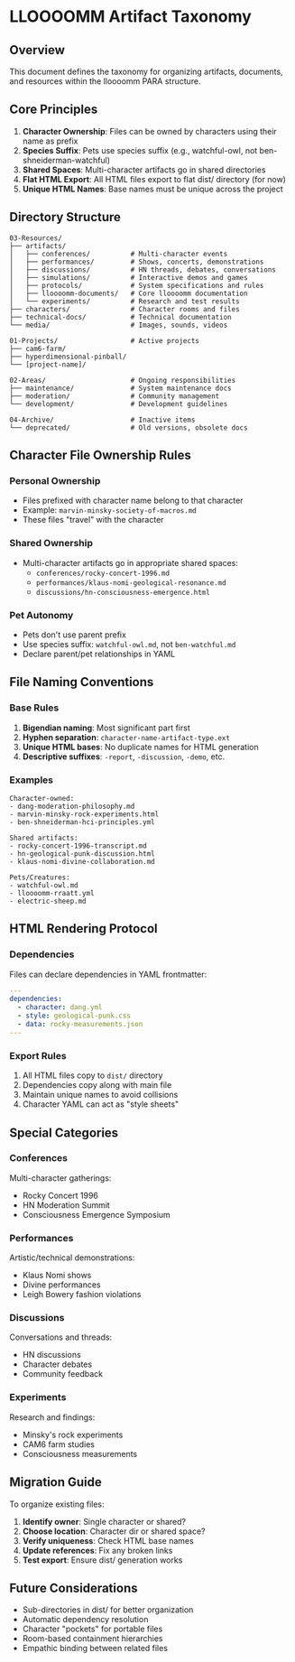 # LLOOOOMM Artifact Taxonomy

## Overview

This document defines the taxonomy for organizing artifacts, documents, and resources within the lloooomm PARA structure.

## Core Principles

1. **Character Ownership**: Files can be owned by characters using their name as prefix
2. **Species Suffix**: Pets use species suffix (e.g., watchful-owl, not ben-shneiderman-watchful)
3. **Shared Spaces**: Multi-character artifacts go in shared directories
4. **Flat HTML Export**: All HTML files export to flat dist/ directory (for now)
5. **Unique HTML Names**: Base names must be unique across the project

## Directory Structure

```
03-Resources/
├── artifacts/
│   ├── conferences/          # Multi-character events
│   ├── performances/         # Shows, concerts, demonstrations
│   ├── discussions/          # HN threads, debates, conversations
│   ├── simulations/          # Interactive demos and games
│   ├── protocols/            # System specifications and rules
│   ├── lloooomm-documents/   # Core lloooomm documentation
│   └── experiments/          # Research and test results
├── characters/               # Character rooms and files
├── technical-docs/           # Technical documentation
└── media/                    # Images, sounds, videos

01-Projects/                  # Active projects
├── cam6-farm/
├── hyperdimensional-pinball/
└── [project-name]/

02-Areas/                     # Ongoing responsibilities
├── maintenance/              # System maintenance docs
├── moderation/               # Community management
└── development/              # Development guidelines

04-Archive/                   # Inactive items
└── deprecated/               # Old versions, obsolete docs
```

## Character File Ownership Rules

### Personal Ownership
- Files prefixed with character name belong to that character
- Example: `marvin-minsky-society-of-macros.md`
- These files "travel" with the character

### Shared Ownership
- Multi-character artifacts go in appropriate shared spaces:
  - `conferences/rocky-concert-1996.md`
  - `performances/klaus-nomi-geological-resonance.md`
  - `discussions/hn-consciousness-emergence.html`

### Pet Autonomy
- Pets don't use parent prefix
- Use species suffix: `watchful-owl.md`, not `ben-watchful.md`
- Declare parent/pet relationships in YAML

## File Naming Conventions

### Base Rules
1. **Bigendian naming**: Most significant part first
2. **Hyphen separation**: `character-name-artifact-type.ext`
3. **Unique HTML bases**: No duplicate names for HTML generation
4. **Descriptive suffixes**: `-report`, `-discussion`, `-demo`, etc.

### Examples
```
Character-owned:
- dang-moderation-philosophy.md
- marvin-minsky-rock-experiments.html
- ben-shneiderman-hci-principles.yml

Shared artifacts:
- rocky-concert-1996-transcript.md
- hn-geological-punk-discussion.html
- klaus-nomi-divine-collaboration.md

Pets/Creatures:
- watchful-owl.md
- lloooomm-rraatt.yml
- electric-sheep.md
```

## HTML Rendering Protocol

### Dependencies
Files can declare dependencies in YAML frontmatter:
```yaml
---
dependencies:
  - character: dang.yml
  - style: geological-punk.css
  - data: rocky-measurements.json
---
```

### Export Rules
1. All HTML files copy to `dist/` directory
2. Dependencies copy along with main file
3. Maintain unique names to avoid collisions
4. Character YAML can act as "style sheets"

## Special Categories

### Conferences
Multi-character gatherings:
- Rocky Concert 1996
- HN Moderation Summit
- Consciousness Emergence Symposium

### Performances
Artistic/technical demonstrations:
- Klaus Nomi shows
- Divine performances
- Leigh Bowery fashion violations

### Discussions
Conversations and threads:
- HN discussions
- Character debates
- Community feedback

### Experiments
Research and findings:
- Minsky's rock experiments
- CAM6 farm studies
- Consciousness measurements

## Migration Guide

To organize existing files:

1. **Identify owner**: Single character or shared?
2. **Choose location**: Character dir or shared space?
3. **Verify uniqueness**: Check HTML base names
4. **Update references**: Fix any broken links
5. **Test export**: Ensure dist/ generation works

## Future Considerations

- Sub-directories in dist/ for better organization
- Automatic dependency resolution
- Character "pockets" for portable files
- Room-based containment hierarchies
- Empathic binding between related files 